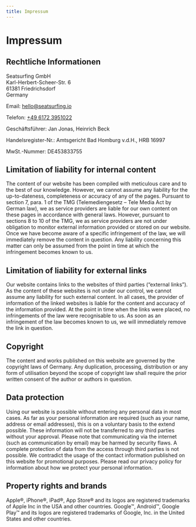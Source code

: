 ```yaml
---
title: Impressum
---
```


# Impressum

## Rechtliche Informationen

Seatsurfing GmbH<br />
Karl-Herbert-Scheer-Str. 6<br />
61381 Friedrichsdorf<br />
Germany

Email: hello@seatsurfing.io

Telefon: <a href="tel:+4961723951022">+49 6172 3951022</a>

Geschäftsführer: Jan Jonas, Heinrich Beck

Handelsregister-Nr.: Amtsgericht Bad Homburg v.d.H., HRB 16997

MwSt.-Nummer: DE453833755

## Limitation of liability for internal content

The content of our website has been compiled with meticulous care and to the best of our knowledge. However, we cannot assume any liability for the up-to-dateness, completeness or accuracy of any of the pages. Pursuant to section 7, para. 1 of the TMG (Telemediengesetz – Tele Media Act by German law), we as service providers are liable for our own content on these pages in accordance with general laws. However, pursuant to sections 8 to 10 of the TMG, we as service providers are not under obligation to monitor external information provided or stored on our website. Once we have become aware of a specific infringement of the law, we will immediately remove the content in question. Any liability concerning this matter can only be assumed from the point in time at which the infringement becomes known to us.

## Limitation of liability for external links

Our website contains links to the websites of third parties (“external links”). As the content of these websites is not under our control, we cannot assume any liability for such external content. In all cases, the provider of information of the linked websites is liable for the content and accuracy of the information provided. At the point in time when the links were placed, no infringements of the law were recognisable to us. As soon as an infringement of the law becomes known to us, we will immediately remove the link in question.

## Copyright

The content and works published on this website are governed by the copyright laws of Germany. Any duplication, processing, distribution or any form of utilisation beyond the scope of copyright law shall require the prior written consent of the author or authors in question.

## Data protection

Using our website is possible without entering any personal data in most cases. As far as your personal information are required (such as your name, address or email addresses), this is on a voluntary basis to the extend possible. These information will not be transferred to any third parties without your approval.
Please note that communicating via the internet (such as communication by email) may be harmed by security flaws. A complete protection of data from the access through third parties is not possible.
We contradict the usage of the contact information published on this website for promotional purposes.
Please read our privacy policy for information about how we protect your personal information.

## Property rights and brands

Apple®, iPhone®, iPad®, App Store® and its logos are registered trademarks of Apple Inc in the USA and other countries. Google™, Android™, Google Play™ and its logos are registered trademarks of Google, Inc. in the United States and other countries.

